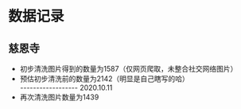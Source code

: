 # 数据记录  
## 慈恩寺  
- 初步清洗图片得到的数量为1587（仅网页爬取，未整合社交网络图片）  
- 预估初步清洗前的数量为2142（明显是自己瞎写的哈）  
------------------  2020.10.11  
- 再次清洗图片数量为1439
